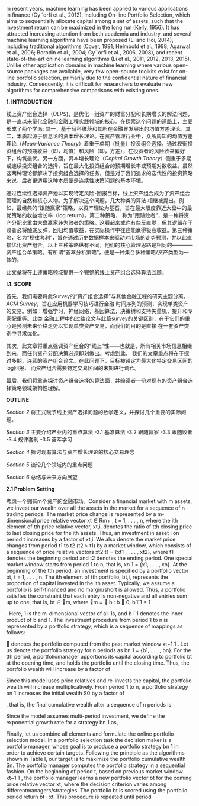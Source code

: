 In recent years, machine learning has been applied to various applications in finance (Gy¨orfi et al.,
2012), including On-line Portfolio Selection, which aims to sequentially allocate capital among a
set of assets, such that the investment return can be maximized in the long run (Kelly, 1956). It
has attracted increasing attention from both academia and industry, and several machine learning
algorithms have been proposed (Li and Hoi, 2014), including traditional algorithms (Cover, 1991;
Helmbold et al., 1998; Agarwal et al., 2006; Borodin et al., 2004; Gy¨orfi et al., 2006, 2008), and
recent state-of-the-art online learning algorithms (Li et al., 2011, 2012, 2013, 2015). Unlike other
application domains in machine learning where various open-source packages are available, very
few open-source toolkits exist for on-line portfolio selection, primarily due to the confidential
nature of financial industry. Consequently, it is difficult for researchers to evaluate new algorithms
for comprehensive comparisons with existing ones.

**1. INTRODUCTION** 

线上资产组合选择（*OLPS*)，是优化一组资产的财富分配和长期增长的解法问题，是一直以来量化金融和金融工程实践领域的核心。在探索这个问题的道路上，主要形成了两个学派: 其一，基于马科维茨和其所在金融界发展出的均值方差理论。其二，本质起源于信息论的资本增长理论。在资产管理行业中，众所周知的均值方差理论（*Mean-Variance Theory*）着重于单期（批量）投资组合选择，通过权衡投资组合的预期收益（即，均值）和风险（即，方差），在投资者的风险收益偏好下，构筑最优。另一方面，资本增长理论（*Capital Growth Theory*）侧重于多期或连续投资组合的选择，旨在最大化投资组合的预期增长率或预期对数收益。虽然这两种理论都解决了投资组合选择的任务，但是对于我们追求的迭代性的投资策略来说，后者更适用这种本质便是连续性决策问题的基本环境。

通过连续性选择资产池以实现特定风险-回报目标，线上资产组合成为了资产组合管理的自然和核心人物。为了解决这个问题，几大种类的算法
相继被提出。例如，最经典的“跟随赢家”策略，以资产理论为基石，旨在最大限度靠近大盘中的最优策略的收益增长率（log return）。第二种策略，
称为“跟随败者”，是一种将资产分配比重由大盘赢家转为败者的策略。这看起来或许有些反直觉，但其逻辑在于败者必将触底反弹，回归均值收益，在实际操作中往往能赢得极高收益。第三种策略，名为“规律套利”，旨在通过历史数据样本来驱动对市场的走势预测，并以此直接优化资产组合。以上三种策略纵有不同，他们的核心管理思路是相同的————资产组合单策略。有所谓“荟萃分析策略”，便是一种集合多种策略/资产类型为一体的。

此文章将在上述策略领域提供一个完整的线上资产组合选择算法回顾。


**I.1. SCOPE**

首先，我们需要将此Survey的“资产组合选择”与其他金融工程的研究主题分离。*ACM Survey*，旨在应用机器学习技巧进行金融
时间序列的预测，实现单类资产的交易。例如：增强学习，神经网络，基因算法，决策树和支持矢量机，提升和专家配重等。此类
金融工程中的过往论文与此篇survey的关键区别，在于它们的重心是预测未来价格走势以实现单类资产交易，而我们的目的是直接
在一套资产类别中寻求优化。

其次，此文章将重点强调资产组合的“线上”性——也就是，所有相关市场信息相继到来，而任何资产分配决策必须即刻做出。考虑到此，
我们的文章重点将在于探讨多期、连续的资产组合论文。在此问题下，目标被设定为最大化特定交易区间的log回报，
而资产组合需要特定交易区间的末期进行调仓。

最后，我们将重点探讨资产组合选择的算法面，并给读者一份对现有的资产组合选择策略领域架构性理解。

**OUTLINE**

*Section 2* 将正式赋予线上资产选择问题的数学定义，并探讨几个重要的实际问题。

*Section 3* 主要介绍产业内的重点算法
-3.1 基准算法
-3.2 跟随赢家
-3.3 跟随败者
-3.4 规律套利
-3.5 荟萃学习

*Section 4* 探讨现有算法与资产增长理论的核心交易理念

*Section 5* 谈论几个领域内的重点问题

*Section 6* 总结与未来方向展望

**2.1 Problem Setting**

考虑一个拥有m个资产的金融市场。Consider a financial market with m assets, we invest our wealth over all the assets in the market
for a sequence of n trading periods. The market price change is represented by a m-dimensional
price relative vector xt ∈ Rm+ , t = 1, . . . , n, where the ith element of tth price relative vector, xt,i,
denotes the ratio of tth closing price to last closing price for the ith assets. Thus, an investment
in asset i on period t increases by a factor of xt,i. We also denote the market price changes from
period t1 to t2 (t2 > t1) by a market window, which consists of a sequence of price relative vectors
xt2
t1 = {xt1 , . . . , xt2}, where t1 denotes the beginning period and t2 denotes the ending period. One
special market window starts from period 1 to n, that is, xn
1 = {x1, . . . , xn}.
At the beginning of the tth period, an investment is specified by a portfolio vector bt, t =
1, . . . , n. The ith element of tth portfolio, bt,i, represents the proportion of capital invested in the
ith asset. Typically, we assume a portfolio is self-financed and no margin/short is allowed. Thus, a
portfolio satisfies the constraint that each entry is non-negative and all entries sum up to one, that
is, bt ∈ m, where m =

b : b  0, b⊤1 = 1
	
. Here, 1 is the m-dimensional vector of all 1s,
and b⊤1 denotes the inner product of b and 1. The investment procedure from period 1 to n is
represented by a portfolio strategy, which is a sequence of mappings as follows:


denotes the portfolio computed from the past market window xt−1
1 . Let us
denote the portfolio strategy for n periods as bn
1 = {b1, . . . , bn}.
For the tth period, a portfoliomanager apportions its capital according to portfolio bt at the opening
time, and holds the portfolio until the closing time. Thus, the portfolio wealth will increase by a
factor of

Since this model uses price relatives and re-invests the capital, the
portfolio wealth will increase multiplicatively. From period 1 to n, a portfolio strategy bn
1 increases
the initial wealth S0 by a factor of

, that is, the final cumulative wealth after a sequence
of n periods is

Since the model assumes multi-period investment, we define the exponential growth rate for a strategy
bn
1 as,

Finally, let us combine all elements and formulate the online portfolio selection model. In a portfolio
selection task the decision maker is a portfolio manager, whose goal is to produce a portfolio
strategy bn
1 in order to achieve certain targets. Following the principle as the algorithms shown in
Table I, our target is to maximize the portfolio cumulative wealth Sn. The portfolio manager computes
the portfolio strategy in a sequential fashion. On the beginning of period t, based on previous
market window xt−1
1 , the portfolio manager learns a new portfolio vector bt for the coming price
relative vector xt, where the decision criterion varies among differentmanagers/strategies. The portfolio
bt is scored using the portfolio period return bt · xt. This procedure is repeated until period


